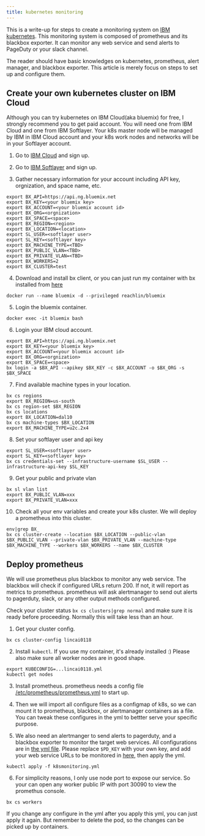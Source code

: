 ```yaml
---
title: kubernetes monitoring
---
```


This is a write-up for steps to create a monitoring system on [IBM kubernetes](https://www.ibm.com/cloud/container-service). This monitoring system is composed of prometheus and its blackbox exporter. It can monitor any web service and send alerts to PageDuty or your slack channel.

The reader should have basic knowledges on kubernetes, prometheus, alert manager, and blackbox exporter. This article is merely focus on steps to set up and configure them.

## Create your own kubernetes cluster on IBM Cloud

Although you can try kubernetes on IBM Cloud(aka bluemix) for free, I strongly recommend you to get paid account. You will need one from IBM Cloud and one from IBM Softlayer. Your k8s master node will be managed by IBM in IBM Cloud account and your k8s work nodes and networks will be in your Softlayer account.

1. Go to [IBM Cloud](https://console.bluemix.net/) and sign up.

2. Go to [IBM Softlayer](http://www.softlayer.com/) and sign up.

3. Gather necessary information for your account including API key, orgnization, and space name, etc.
```
export BX_API=https://api.ng.bluemix.net
export BX_KEY=<your bluemix key>
export BX_ACCOUNT=<your bluemix account id>
export BX_ORG=<orgnization>
export BX_SPACE=<space>
export BX_REGION=<region>
export BX_LOCATION=<location>
export SL_USER=<softlayer user>
export SL_KEY=<softlayer key>
export BX_MACHINE_TYPE=<TBD>
export BX_PUBLIC_VLAN=<TBD>
export BX_PRIVATE_VLAN=<TBD>
export BX_WORKERS=2
export BX_CLUSTER=test
```

4. Download and install bx client, or you can just run my container with bx installed from [here](https://hub.docker.com/r/reachlin/bluemix/)
```
docker run --name bluemix -d --privileged reachlin/bluemix
```

5. Login the bluemix container.
```
docker exec -it bluemix bash
```

6. Login your IBM cloud account.
```
export BX_API=https://api.ng.bluemix.net
export BX_KEY=<your bluemix key>
export BX_ACCOUNT=<your bluemix account id>
export BX_ORG=<orgnization>
export BX_SPACE=<space>
bx login -a $BX_API --apikey $BX_KEY -c $BX_ACCOUNT -o $BX_ORG -s $BX_SPACE
```

7. Find available machine types in your location.
```
bx cs regions
export BX_REGION=us-south
bx cs region-set $BX_REGION
bx cs locations
export BX_LOCATION=dal10
bx cs machine-types $BX_LOCATION
export BX_MACHINE_TYPE=u2c.2x4
```

8. Set your softlayer user and api key
```
export SL_USER=<softlayer user>
export SL_KEY=<softlayer key>
bx cs credentials-set --infrastructure-username $SL_USER --infrastructure-api-key $SL_KEY
```

9. Get your public and private vlan
```
bx sl vlan list
export BX_PUBLIC_VLAN=xxx
export BX_PRIVATE_VLAN=xxx
```

10. Check all your env variables and create your k8s cluster. We will deploy a prometheus into this cluster.
```
env|grep BX_
bx cs cluster-create --location $BX_LOCATION --public-vlan $BX_PUBLIC_VLAN --private-vlan $BX_PRIVATE_VLAN --machine-type $BX_MACHINE_TYPE --workers $BX_WORKERS --name $BX_CLUSTER
```

## Deploy prometheus

We will use prometheus plus blackbox to monitor any web service. The blackbox will check if configured URLs return 200. If not, it will report as metrics to prometheus. prometheus will ask alertmanager to send out alerts to pagerduty, slack, or any other output methods configured.

Check your cluster status `bx cs clusters|grep normal` and make sure it is ready before proceeding. Normally this will take less than an hour.

1. Get your cluster config.
```
bx cs cluster-config lincai0118
```

2. Install `kubectl`. If you use my container, it's already installed :) Please also make sure all worker nodes are in good shape.
```
export KUBECONFIG=...lincai0118.yml
kubectl get nodes
```

3. Install prometheus. prometheus needs a config file [/etc/prometheus/prometheus.yml](https://github.com/reachlin/docker/blob/master/prometheus/k8smonitoring.yml#L14) to start up.

4. Then we will import all configure files as a configmap of k8s, so we can mount it to prometheus, blackbox, or alertmanager containers as a file. You can tweak these configures in the yml to bettter serve your specific purpose.

5. We also need an alertmanger to send alerts to pagerduty, and a blackbox exporter to monitor the target web services. All configurations are in [the yml file](https://github.com/reachlin/docker/blob/master/prometheus/k8smonitoring.yml). Please replace `$PD_KEY` with your own key, and add your web service URLs to be monitored in [here](https://github.com/reachlin/docker/blob/master/prometheus/k8smonitoring.yml#L34), then apply the yml.
```
kubectl apply -f k8smonitoring.yml
```

6. For simplicity reasons, I only use node port to expose our service. So your can open any worker public IP with port 30090 to view the promethus console.
```
bx cs workers
```

If you change any configure in the yml after you apply this yml, you can just apply it again. But remember to delete the pod, so the changes can be picked up by containers.
